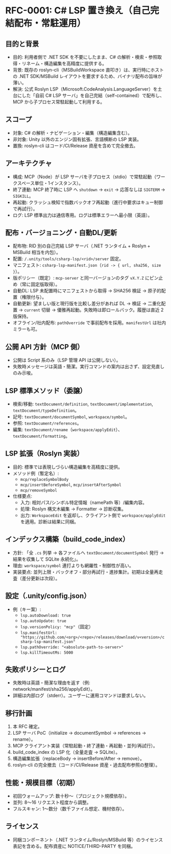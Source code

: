 # RFC-0001: C# LSP 置き換え（自己完結配布・常駐運用）

## 目的と背景

- 目的: 利用者側で .NET SDK を不要にしたまま、C# の解析・検索・参照取得・リネーム・構造編集を高精度に提供する。
- 背景: 既存の roslyn-cli（MSBuildWorkspace 直叩き）は、実行時にホストの .NET SDK/MSBuild レイアウトを要求するため、バイナリ配布の旨味が薄い。
- 解決: 公式 Roslyn LSP（Microsoft.CodeAnalysis.LanguageServer）を土台にした「自前 C# LSP サーバ」を自己完結（self-contained）で配布し、MCP から子プロセス常駐起動して利用する。

## スコープ

- 対象: C# の解析・ナビゲーション・編集（構造編集含む）。
- 非対象: Unity 以外のエンジン固有拡張、言語横断の LSP 実装。
- 置換: roslyn-cli はコード/CI/Release 資産を含めて完全撤去。

## アーキテクチャ

- 構成: MCP（Node）が LSP サーバを子プロセス（stdio）で常駐起動（ワークスペース単位・1インスタンス）。
- 終了連動: MCP 終了時に LSP へ `shutdown` → `exit` → 応答なしは `SIGTERM` → `SIGKILL`。
- 再起動: クラッシュ検知で指数バックオフ再起動（進行中要求はキュー制御で再試行）。
- ログ: LSP 標準出力は通信専用。ログは標準エラーへ最小限（英語）。

## 配布・バージョニング・自動DL/更新

- 配布物: RID 別の自己完結 LSP サーバ（.NET ランタイム + Roslyn + MSBuild 相当を内包）。
- 配置: `/.unity/tools/csharp-lsp/<rid>/server` 固定。
- マニフェスト: `csharp-lsp-manifest.json`（`rid -> { url, sha256, size }`）。
- 版ポリシー（既定）: `mcp-server` と同一バージョンのタグ `vX.Y.Z` にピン止め（常に固定版取得）。
- 自動DL: LSP 未配置時にマニフェストから取得 → SHA256 検証 → 原子的配置（権限付与）。
- 自動更新: 望ましい版と現行版を比較し差分があれば DL → 検証 → 二重化配置 → `current` 切替 → 優雅再起動。失敗時は即ロールバック。履歴は直近 2 版保持。
- オフライン/社内配布: `pathOverride` で事前配布を採用。`manifestUrl` は社内ミラーも可。

## 公開 API 方針（MCP 側）

- 公開は Script 系のみ（LSP 管理 API は公開しない）。
- 失敗時メッセージは英語・簡潔。実行コマンドの案内は出さず、設定見直しのみ示唆。

## LSP 標準メソッド（委譲）

- 検索/移動: `textDocument/definition`, `textDocument/implementation`, `textDocument/typeDefinition`。
- 記号: `textDocument/documentSymbol`, `workspace/symbol`。
- 参照: `textDocument/references`。
- 編集: `textDocument/rename`（`workspace/applyEdit`）、`textDocument/formatting`。

## LSP 拡張（Roslyn 実装）

- 目的: 標準では表現しづらい構造編集を高精度に提供。
- メソッド例（暫定名）:
  - `mcp/replaceSymbolBody`
  - `mcp/insertBeforeSymbol`, `mcp/insertAfterSymbol`
  - `mcp/removeSymbol`
- 仕様要点:
  - 入力: 相対パス/シンボル特定情報（namePath 等）/編集内容。
  - 処理: Roslyn 構文木編集 → Formatter → 診断収集。
  - 出力: `WorkspaceEdit` を返却し、クライアント側で `workspace/applyEdit` を適用。診断は結果に同梱。

## インデックス構築（build_code_index）

- 方針: 「全 `.cs` 列挙 → 各ファイルへ `textDocument/documentSymbol` 発行 → 結果を収集して SQLite 永続化」。
- 理由: `workspace/symbol` 連打よりも網羅性・制御性が高い。
- 実装要点: 並列上限・バックオフ・部分再試行・進捗集計。初期は全量再走査（差分更新は次段）。

## 設定（.unity/config.json）

- 例（キー案）:
  - `lsp.autoDownload: true`
  - `lsp.autoUpdate: true`
  - `lsp.versionPolicy: "mcp"`（固定）
  - `lsp.manifestUrl: "https://github.com/<org>/<repo>/releases/download/v<version>/csharp-lsp-manifest.json"`
  - `lsp.pathOverride: "<absolute-path-to-server>"`
  - `lsp.killTimeoutMs: 5000`

## 失敗ポリシーとログ

- 失敗時は英語・簡潔な理由を返す（例: network/manifest/sha256/applyEdit）。
- 詳細は内部ログ（stderr）。ユーザーに運用コマンドは要求しない。

## 移行計画

1. 本 RFC 確定。
2. LSP サーバ PoC（initialize → documentSymbol → references → rename）。
3. MCP クライアント実装（常駐起動・終了連動・再起動・並列/再試行）。
4. build_code_index の LSP 化（全量走査 → SQLite）。
5. 構造編集拡張（replaceBody → insertBefore/After → remove）。
6. roslyn-cli の完全撤去（コード/CI/Release 資産・過去配布参照の整理）。

## 性能・規模目標（初期）

- 初回ウォームアップ: 数十秒〜（プロジェクト規模依存）。
- 並列: 8〜16 リクエスト程度から調整。
- フルスキャン: 1〜数分（数千ファイル想定、機材依存）。

## ライセンス

- 同梱コンポーネント（.NET ランタイム/Roslyn/MSBuild 等）のライセンス表記を含める。配布資産に NOTICE/THIRD-PARTY を同梱。

